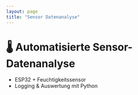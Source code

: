 ```yaml
---
layout: page
title: "Sensor Datenanalyse"
---
```


# 🌡️ Automatisierte Sensor-Datenanalyse

- ESP32 + Feuchtigkeitssensor  
- Logging & Auswertung mit Python  
